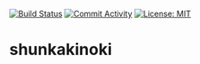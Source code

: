 [![Build Status](https://github.com/shunkakinoki/shunkakinoki/workflows/.github/workflows/main.yml/badge.svg)](https://github.com/shunkakinoki/shunkakinoki/actions)
[![Commit Activity](https://img.shields.io/github/commit-activity/m/shunkakinoki/shunkakinoki)](https://github.com/shunkakinoki/shunkakinoki)
[![License: MIT](https://img.shields.io/badge/License-MIT-purple.svg)](https://opensource.org/licenses/MIT)

# shunkakinoki
